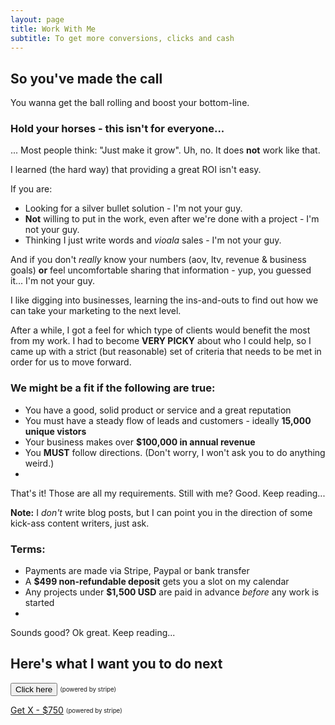 ```yaml
---
layout: page
title: Work With Me
subtitle: To get more conversions, clicks and cash
---
```


## So you've made the call

You wanna get the ball rolling and boost your bottom-line. 

### Hold your horses - this isn't for everyone...

... Most people think: "Just make it grow". Uh, no. It does **not** work like that. 

I learned (the hard way) that providing a great ROI isn't easy. 

If you are:

- Looking for a silver bullet solution - I'm not your guy. 
- **Not** willing to put in the work, even after we're done with a project - I'm not your guy. 
- Thinking I just write words and *vioala* sales - I'm not your guy. 

And if you don't *really* know your numbers (aov, ltv, revenue & business goals) **or** feel uncomfortable sharing that information - yup, you guessed it... I'm not your guy. 

I like digging into businesses, learning the ins-and-outs to find out how we can take your marketing to the next level. 

After a while, I got a feel for which type of clients would benefit the most from my work. I had to become **VERY PICKY** about who I could help, so I came up with a strict (but reasonable) set of criteria that needs to be met in order for us to move forward.

### We might be a fit if the following are true:

- You have a good, solid product or service and a great reputation
- You must have a steady flow of leads and customers - ideally **15,000 unique vistors**
- Your business makes over **$100,000 in annual revenue**
- You **MUST** follow directions. (Don't worry, I won't ask you to do anything weird.)
- 


That's it! Those are all my requirements. Still with me? Good. Keep reading...


**Note:** I *don't* write blog posts, but I can point you in the direction of some kick-ass content writers, just ask.

### Terms:

- Payments are made via Stripe, Paypal or bank transfer 
- A **$499 non-refundable deposit** gets you a slot on my calendar 
- Any projects under **$1,500 USD** are paid in advance _before_ any work is started
- 

Sounds good? Ok great. Keep reading...

## Here's what I want you to do next



<button name="button">Click here</button>
<sub><sup>(powered by stripe)</sup></sub>

<a class="btn btn-success btn-lg get-started-btn" href="https://github.com/daattali/beautiful-jekyll#readme">Get X - $750</a>
<sub><sup>(powered by stripe)</sup></sub>
